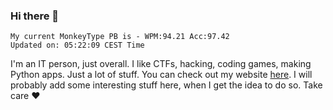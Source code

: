 ### Hi there 👋
<!-- PB START -->
```
My current MonkeyType PB is - WPM:94.21 Acc:97.42
Updated on: 05:22:09 CEST Time
```
<!-- PB END -->
I'm an IT person, just overall. I like CTFs, hacking, coding games, making Python apps. Just a lot of stuff.
You can check out my website [here](https://skill3472.github.io/).
I will probably add some interesting stuff here, when I get the idea to do so. Take care ❤️
